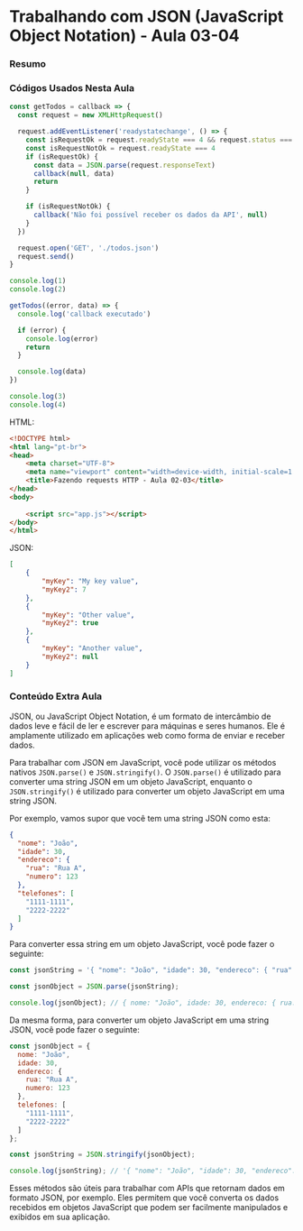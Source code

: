 <!--
Antes de publicar a issue, lembre-se de clicar na aba "Preview", para visualizar se a formatação está correta =)
-->

<!-- Escreva/insira as imagens após essa linha -->

# Trabalhando com JSON (JavaScript Object Notation) - Aula 03-04

### Resumo

### Códigos Usados Nesta Aula

```javascript
const getTodos = callback => {
  const request = new XMLHttpRequest()

  request.addEventListener('readystatechange', () => {
    const isRequestOk = request.readyState === 4 && request.status === 200
    const isRequestNotOk = request.readyState === 4
    if (isRequestOk) {
      const data = JSON.parse(request.responseText)
      callback(null, data)
      return
    }

    if (isRequestNotOk) {
      callback('Não foi possível receber os dados da API', null)
    }
  })

  request.open('GET', './todos.json')
  request.send()
}

console.log(1)
console.log(2)

getTodos((error, data) => {
  console.log('callback executado')

  if (error) {
    console.log(error)
    return
  }

  console.log(data)
})

console.log(3)
console.log(4)

```

HTML:

```html
<!DOCTYPE html>
<html lang="pt-br">
<head>
    <meta charset="UTF-8">
    <meta name="viewport" content="width=device-width, initial-scale=1.0">
    <title>Fazendo requests HTTP - Aula 02-03</title>
</head>
<body>
    
    <script src="app.js"></script>
</body>
</html>
```

JSON:

```json
[
    {
        "myKey": "My key value",
        "myKey2": 7
    },
    {
        "myKey": "Other value",
        "myKey2": true
    },
    {
        "myKey": "Another value",
        "myKey2": null
    }
]
```

### Conteúdo Extra Aula

JSON, ou JavaScript Object Notation, é um formato de intercâmbio de dados leve e fácil de ler e escrever para máquinas e seres humanos. Ele é amplamente utilizado em aplicações web como forma de enviar e receber dados.

Para trabalhar com JSON em JavaScript, você pode utilizar os métodos nativos `JSON.parse()` e `JSON.stringify()`. O `JSON.parse()` é utilizado para converter uma string JSON em um objeto JavaScript, enquanto o `JSON.stringify()` é utilizado para converter um objeto JavaScript em uma string JSON.

Por exemplo, vamos supor que você tem uma string JSON como esta:

```json
{
  "nome": "João",
  "idade": 30,
  "endereco": {
    "rua": "Rua A",
    "numero": 123
  },
  "telefones": [
    "1111-1111",
    "2222-2222"
  ]
}
```

Para converter essa string em um objeto JavaScript, você pode fazer o seguinte:

```javascript
const jsonString = '{ "nome": "João", "idade": 30, "endereco": { "rua": "Rua A", "numero": 123 }, "telefones": [ "1111-1111", "2222-2222" ] }';

const jsonObject = JSON.parse(jsonString);

console.log(jsonObject); // { nome: "João", idade: 30, endereco: { rua: "Rua A", numero: 123 }, telefones: [ "1111-1111", "2222-2222" ] }
```

Da mesma forma, para converter um objeto JavaScript em uma string JSON, você pode fazer o seguinte:

```javascript
const jsonObject = {
  nome: "João",
  idade: 30,
  endereco: {
    rua: "Rua A",
    numero: 123
  },
  telefones: [
    "1111-1111",
    "2222-2222"
  ]
};

const jsonString = JSON.stringify(jsonObject);

console.log(jsonString); // '{ "nome": "João", "idade": 30, "endereco": { "rua": "Rua A", "numero": 123 }, "telefones": [ "1111-1111", "2222-2222" ] }'
```

Esses métodos são úteis para trabalhar com APIs que retornam dados em formato JSON, por exemplo. Eles permitem que você converta os dados recebidos em objetos JavaScript que podem ser facilmente manipulados e exibidos em sua aplicação.
